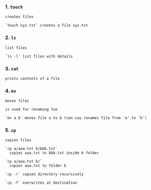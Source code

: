 ### 1. `touch` 
    creates files

    `touch xyz.txt` creates a file xyz.txt
    

### 2. `ls` 
    list files

    `ls -l` list files with details
    
### 3. `cat` 
    prints contents of a file
    
### 4. `mv` 
    moves files
    
    is used for renaming too
    
    `mv a b` moves file a to b (can say renames file from 'a' to 'b')

### 5. `cp`
    copies files
    
    `cp a/aaa.txt b/bbb.txt` 
      copies aaa.txt to bbb.txt inside b folder
    
    `cp a/aaa.txt b/` 
      copies aaa.txt to folder b
    
    `cp -r` copies directory recursively
    
    `cp -f` overwrites at destination
    

